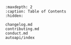 ```{include} ../README.md
```

```{toctree}
:maxdepth: 2
:caption: Table of Contents
:hidden:

changelog.md
contributing.md
conduct.md
autoapi/index
```
<!-- # Thumbnails gallery

```{nbgallery}
example.ipynb
``` -->